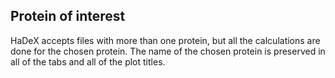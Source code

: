 ## Protein of interest

HaDeX accepts files with more than one protein, but all the calculations are done for the chosen protein. The name of the chosen protein is preserved in all of the tabs and all of the plot titles. 
